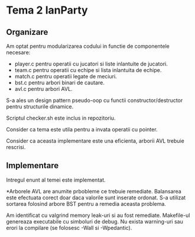 # Tema 2 lanParty

## Organizare

Am optat pentru modularizarea codului in functie de componentele necesare:
- player.c pentru operatii cu jucatori si liste inlantuite de jucatori.
- team.c pentru operatii cu echipe si lista inlantuita de echipe.
- match.c pentru operatii legate de meciuri.
- bst.c pentru arbori binari de cautare.
- avl.c pentru arbori AVL.

S-a ales un design pattern pseudo-oop cu functii constructor/destructor pentru structurile dinamice.

Scriptul checker.sh este inclus in repozitoriu.

Consider ca tema este utila pentru a invata operatii cu pointer.

Consider ca aceasta implementare este una eficienta, arborii AVL trebuie rescrisi.

## Implementare

Intregul enunt al temei este implementat.

\*Arborele AVL are anumite prbobleme ce trebuie remediate. 
Balansarea este efectuata corect doar daca valorile sunt inserate ordonat. S-a utilizat sortarea folosind arbore BST pentru a remedia aceasta problema.

Am identificat cu valgrind memory leak-uri si au fost remediate.
Makefile-ul genereaza executabile cu simboluri de debug.
Nu exista warning-uri sau erori la compilare (se folosesc -Wall si -Wpedantic).
